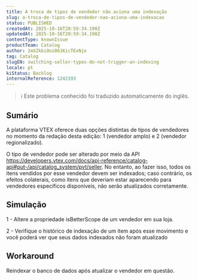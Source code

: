 ```yaml
---
title: A troca de tipos de vendedor não aciona uma indexação
slug: a-troca-de-tipos-de-vendedor-nao-aciona-uma-indexacao
status: PUBLISHED
createdAt: 2025-10-16T20:59:34.190Z
updatedAt: 2025-10-16T20:59:34.190Z
contentType: knownIssue
productTeam: Catalog
author: 2mXZkbi0oi061KicTExNjo
tag: Catalog
slugEN: switching-seller-types-do-not-trigger-an-indexing
locale: pt
kiStatus: Backlog
internalReference: 1242193
---
```


>ℹ️ Este problema conhecido foi traduzido automaticamente do inglês.

## Sumário


A plataforma VTEX oferece duas opções distintas de tipos de vendedores no momento da redação desta edição: 1 (vendedor amplo) e 2 (vendedor regionalizado).

O tipo de vendedor pode ser alterado por meio da API https://developers.vtex.com/docs/api-reference/catalog-api#put-/api/catalog_system/pvt/seller. No entanto, ao fazer isso, todos os itens vendidos por esse vendedor devem ser indexados; caso contrário, os efeitos colaterais, como itens que deveriam estar aparecendo para vendedores específicos disponíveis, não serão atualizados corretamente.
## Simulação


1 - Altere a propriedade isBetterScope de um vendedor em sua loja.

2 - Verifique o histórico de indexação de um item após esse movimento e você poderá ver que seus dados indexados não foram atualizado
## Workaround


Reindexar o banco de dados após atualizar o vendedor em questão.



